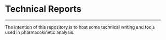 # Technical Reports
-------------------


The intention of this repository is to host some technical writing and tools used
in pharmacokinetic analysis. 
